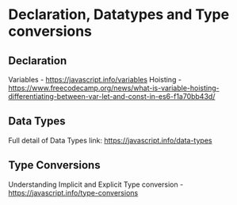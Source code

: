 # Declaration, Datatypes and Type conversions

## Declaration
Variables - https://javascript.info/variables
Hoisting - https://www.freecodecamp.org/news/what-is-variable-hoisting-differentiating-between-var-let-and-const-in-es6-f1a70bb43d/

## Data Types
Full detail of Data Types link: https://javascript.info/data-types

## Type Conversions
 Understanding Implicit and Explicit Type conversion - https://javascript.info/type-conversions
